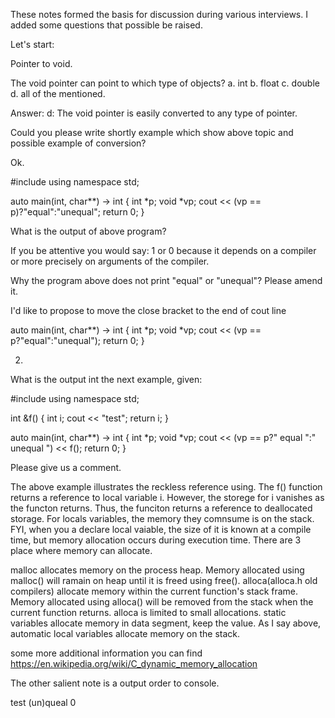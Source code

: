 ﻿These notes formed the basis for discussion during various interviews.
I added some questions that possible be raised.

Let's start:

Pointer to void.

The void pointer can point to which type of objects?
a. int
b. float
c. double
d. all of the mentioned.

Answer: d: The void pointer is easily converted to any type of pointer.

Could you please write shortly example which show above topic and possible example of conversion?

Ok.

#include <iostream>
using namespace std;

auto main(int, char**) -> int {
  int *p;
  void *vp;
  cout << (vp == p)?"equal":"unequal";
  return 0;
}

What is the output of above program?

If you be attentive you would say: 1 or 0 because it depends on a compiler or more precisely on arguments of the compiler.

Why the program above does not print "equal" or "unequal"?
Please amend it.

I'd like to propose to move the close bracket to the end of cout line

auto main(int, char**) -> int {
  int *p;
  void *vp;
  cout << (vp == p?"equal":"unequal");
  return 0;
}

2.

What is the output int the next example, given:


#include <iostream>
using namespace std;

int &f() {
	int i;
	cout << "test";
	return i;
}

auto main(int, char**) -> int {
  int *p;
  void *vp;
  cout << (vp == p?" equal ":" unequal ") << f();
  return 0;
}

Please give us a comment.

The above example illustrates the reckless reference using.
The f() function returns a reference to local variable i. However, the storege for i vanishes as the functon returns.
Thus, the funciton returns a reference to deallocated storage. For locals variables, the memory they comnsume is on the stack.
FYI, when you a declare local vaiable, the size of it is known at a compile time, but memory allocation occurs during execution time.
There are 3 place where memory can allocate. 

malloc allocates memory on the process heap. Memory allocated using malloc() will ramain on heap until it is freed using free(). 
alloca(alloca.h old compilers) allocate memory within the current function's stack frame. Memory allocated using alloca() will be removed from the stack when the current function returns. alloca is limited to small allocations.
static variables allocate memory in data segment, keep the value.
As I say above, automatic local variables allocate memory on the stack.

some more additional information you can find 
https://en.wikipedia.org/wiki/C_dynamic_memory_allocation


The other salient note is a output order to console. 

test (un)queal 0